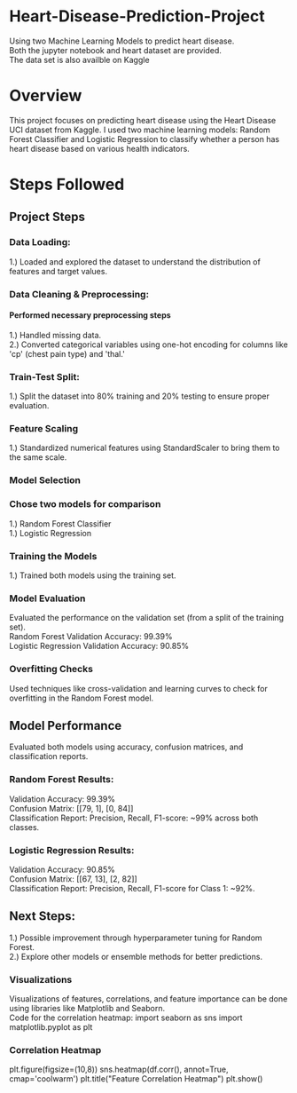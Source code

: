 # Heart-Disease-Prediction-Project
Using two Machine Learning Models to predict heart disease.<br/>
Both the jupyter notebook and heart dataset are provided.<br/>
The data set is also availble on Kaggle
# Overview
This project focuses on predicting heart disease using the Heart Disease UCI dataset from Kaggle. I used two machine learning models: Random Forest Classifier and Logistic Regression to classify whether a person has heart disease based on various health indicators.

# Steps Followed

## Project Steps
### Data Loading:

1.) Loaded and explored the dataset to understand the distribution of features and target values.
### Data Cleaning & Preprocessing:

#### Performed necessary preprocessing steps
1.) Handled missing data.<br/>
2.) Converted categorical variables using one-hot encoding for columns like 'cp' (chest pain type) and 'thal.'
### Train-Test Split:

1.) Split the dataset into 80% training and 20% testing to ensure proper evaluation.
### Feature Scaling

1.) Standardized numerical features using StandardScaler to bring them to the same scale.
### Model Selection

### Chose two models for comparison
1.) Random Forest Classifier<br/>
1.) Logistic Regression
### Training the Models

1.) Trained both models using the training set.
### Model Evaluation

Evaluated the performance on the validation set (from a split of the training set).<br/>
Random Forest Validation Accuracy: 99.39%<br/>
Logistic Regression Validation Accuracy: 90.85%<br/>
### Overfitting Checks

Used techniques like cross-validation and learning curves to check for overfitting in the Random Forest model.
## Model Performance

Evaluated both models using accuracy, confusion matrices, and classification reports.<br/>
### Random Forest Results:
Validation Accuracy: 99.39%<br/>
Confusion Matrix:
[[79, 1], [0, 84]]<br/>
Classification Report:
Precision, Recall, F1-score: ~99% across both classes.<br/>
### Logistic Regression Results:
Validation Accuracy: 90.85%<br/>
Confusion Matrix:
[[67, 13], [2, 82]]<br/>
Classification Report:
Precision, Recall, F1-score for Class 1: ~92%.<br/>
## Next Steps:
1.) Possible improvement through hyperparameter tuning for Random Forest.<br/>
2.) Explore other models or ensemble methods for better predictions.<br/>

### Visualizations
Visualizations of features, correlations, and feature importance can be done using libraries like Matplotlib and Seaborn.<br/>
Code for the correlation heatmap: import seaborn as sns
import matplotlib.pyplot as plt

### Correlation Heatmap
plt.figure(figsize=(10,8))
sns.heatmap(df.corr(), annot=True, cmap='coolwarm')
plt.title("Feature Correlation Heatmap")
plt.show()
